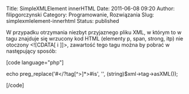 Title: SimpleXMLElement innerHTML
Date: 2011-06-08 09:20
Author: filipgorczynski
Category: Programowanie, Rozwiązania
Slug: simplexmlelement-innerhtml
Status: published

W przypadku otrzymania niezbyt przyjaznego pliku XML, w którym to w tagu znajduje się wrzucony kod HTML (elementy p, span, strong, itp) nie otoczony \<!\[CDATA\[ i \]\]\>, zawartość tego tagu można by pobrać w następujący sposób:

\[code language="php"\]

echo preg\_replace('\#\</?tag\[\^\>\]\*\>\#is', '', (string)\$xml-\>tag-\>asXML());

\[/code\]
